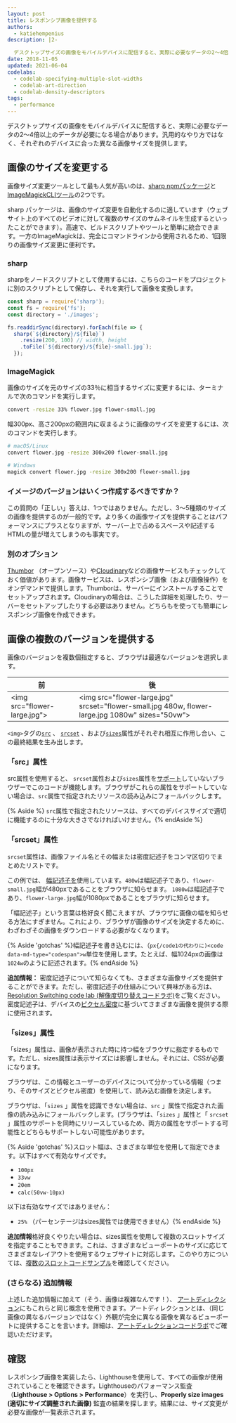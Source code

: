 ```yaml
---
layout: post
title: レスポンシブ画像を提供する
authors:
  - katiehempenius
description: |2-

  デスクトップサイズの画像をモバイルデバイスに配信すると、実際に必要なデータの2〜4倍以上のデータが必要になる場合があります。汎用的なやり方ではなく、それぞれのデバイスに合った異なる画像サイズを提供します。
date: 2018-11-05
updated: 2021-06-04
codelabs:
  - codelab-specifying-multiple-slot-widths
  - codelab-art-direction
  - codelab-density-descriptors
tags:
  - performance
---
```


デスクトップサイズの画像をモバイルデバイスに配信すると、実際に必要なデータの2〜4倍以上のデータが必要になる場合があります。汎用的なやり方ではなく、それぞれのデバイスに合った異なる画像サイズを提供します。

## 画像のサイズを変更する

画像サイズ変更ツールとして最も人気が高いのは、[sharp npmパッケージ](https://www.npmjs.com/package/sharp)と[ImageMagickCLIツール](https://www.imagemagick.org/script/index.php)の2つです。

sharp パッケージは、画像のサイズ変更を自動化するのに適しています（ウェブサイト上のすべてのビデオに対して複数のサイズのサムネイルを生成するといったことができます）。高速で、ビルドスクリプトやツールと簡単に統合できます。一方のImageMagickは、完全にコマンドラインから使用されるため、1回限りの画像サイズ変更に便利です。

### sharp

sharpをノードスクリプトとして使用するには、こちらのコードをプロジェクトに別のスクリプトとして保存し、それを実行して画像を変換します。

```javascript
const sharp = require('sharp');
const fs = require('fs');
const directory = './images';

fs.readdirSync(directory).forEach(file => {
  sharp(`${directory}/${file}`)
    .resize(200, 100) // width, height
    .toFile(`${directory}/${file}-small.jpg`);
  });
```

### ImageMagick

画像のサイズを元のサイズの33％に相当するサイズに変更するには、ターミナルで次のコマンドを実行します。

```bash
convert -resize 33% flower.jpg flower-small.jpg
```

幅300px、高さ200pxの範囲内に収まるように画像のサイズを変更するには、次のコマンドを実行します。

```bash
# macOS/Linux
convert flower.jpg -resize 300x200 flower-small.jpg

# Windows
magick convert flower.jpg -resize 300x200 flower-small.jpg
```

### イメージのバージョンはいくつ作成するべきですか？

この質問の「正しい」答えは、1つではありません。ただし、3〜5種類のサイズの画像を提供するのが一般的です。より多くの画像サイズを提供することはパフォーマンスにプラスとなりますが、サーバー上で占めるスペースや記述するHTMLの量が増えてしまうのも事実です。

### 別のオプション

[Thumbor](https://github.com/thumbor/thumbor) （オープンソース）や[Cloudinary](https://cloudinary.com/)などの画像サービスもチェックしておく価値があります。画像サービスは、レスポンシブ画像（および画像操作）をオンデマンドで提供します。Thumborは、サーバーにインストールすることでセットアップされます。Cloudinaryの場合は、こうした詳細を処理したり、サーバーをセットアップしたりする必要はありません。どちらもを使っても簡単にレスポンシブ画像を作成できます。

## 画像の複数のバージョンを提供する

画像のバージョンを複数個指定すると、ブラウザは最適なバージョンを選択します。


<div class="table-wrapper scrollbar">
  <table>
    <thead>
      <tr>
        <th><strong>前</strong></th>
        <th><strong>後</strong></th>
      </tr>
    </thead>
    <tbody>
      <tr>
        <td>
          &lt;img src="flower-large.jpg"&gt;
        </td>
        <td>
          &lt;img src="flower-large.jpg" srcset="flower-small.jpg 480w,
          flower-large.jpg 1080w" sizes="50vw"&gt;
        </td>
      </tr>
    </tbody>
  </table>
</div>

`<img>`タグの[`src`](https://developer.mozilla.org/docs/Web/HTML/Element/img#attr-src) 、 [`srcset`](https://developer.mozilla.org/docs/Web/HTML/Element/img#attr-srcset) 、および[`sizes`](https://developer.mozilla.org/docs/Web/HTML/Element/img#attr-sizes)属性がそれぞれ相互に作用し合い、この最終結果を生み出します。

### 「src」属性

src属性を使用すると、 `srcset`属性および`sizes`属性を[サポート](https://caniuse.com/#search=srcset)していないブラウザーでこのコードが機能します。ブラウザがこれらの属性をサポートしていない場合は、`src`属性で指定されたリソースの読み込みにフォールバックします。

{% Aside %}
`src`属性で指定されたリソースは、すべてのデバイスサイズで適切に機能するのに十分な大きさでなければいけません。{% endAside %}

### 「srcset」属性

`srcset`属性は、画像ファイル名とその幅または密度記述子をコンマ区切りでまとめたリストです。

この例では、 [幅記述子を](https://www.w3.org/TR/html5/semantics-embedded-content.html#width-descriptor)使用しています。`480w`は幅記述子であり、`flower-small.jpg`幅が480pxであることをブラウザに知らせます。 `1080w`は幅記述子であり、`flower-large.jpg`幅が1080pxであることをブラウザに知らせます。

「幅記述子」という言葉は格好良く聞こえますが、ブラウザに画像の幅を知らせる方法にすぎません。これにより、ブラウザが画像のサイズを決定するために、わざわざその画像をダウンロードする必要がなくなります。

{% Aside 'gotchas' %}幅記述子を書き込むには、（`px{/code1の代わりに)<code data-md-type="codespan">w`単位を使用します。たとえば、幅1024pxの画像は`1024w`のように記述されます。{% endAside %}

**追加情報：** 密度記述子について知らなくても、さまざまな画像サイズを提供することができます。ただし、密度記述子の仕組みについて興味がある方は、[Resolution Switching code lab (解像度切り替えコードラボ)](/codelab-density-descriptors)をご覧ください。密度記述子は、デバイスの[ピクセル密度](https://en.wikipedia.org/wiki/Pixel_density)に基づいてさまざまな画像を提供する際に使用されます。

### 「sizes」属性

「sizes」属性は、画像が表示された時に持つ幅をブラウザに指定するものです。ただし、sizes属性は表示サイズには影響しません。それには、CSSが必要になります。

ブラウザは、この情報とユーザーのデバイスについて分かっている情報（つまり、そのサイズとピクセル密度）を使用して、読み込む画像を決定します。

ブラウザは、「`sizes` 」属性を認識できない場合は、`src` 」属性で指定された画像の読み込みにフォールバックします。(ブラウザは、「`sizes` 」属性と「 `srcset` 」属性のサポートを同時にリリースしているため、両方の属性をサポートする可能性とどちらもサポートしない可能性があります。

{% Aside 'gotchas' %}スロット幅は、さまざまな単位を使用して指定できます。以下はすべて有効なサイズです。

- `100px`
- `33vw`
- `20em`
- `calc(50vw-10px)`

以下は有効なサイズではありません：

- `25%` （パーセンテージはsizes属性では使用できません）{% endAside %}

**追加情報**格好良くやりたい場合は、sizes属性を使用して複数のスロットサイズを指定することもできます。これは、さまざまなビューポートのサイズに応じてさまざまなレイアウトを使用するウェブサイトに対応します。このやり方については、[複数のスロットコードサンプル](/codelab-specifying-multiple-slot-widths)を確認してください。

### (さらなる) 追加情報

上述した追加情報に加えて（そう、画像は複雑なんです！）、 [アートディレクション](https://developer.mozilla.org/docs/Learn/HTML/Multimedia_and_embedding/Responsive_images#Art_direction)にもこれらと同じ概念を使用できます。アートディレクションとは、（同じ画像の異なるバージョンではなく）外観が完全に異なる画像を異なるビューポートに提供することを言います。詳細は、[アートディレクションコードラボ](/codelab-art-direction)でご確認いただけます。

## 確認

レスポンシブ画像を実装したら、Lighthouseを使用して、すべての画像が使用されていることを確認できます。Lighthouseのパフォーマンス監査（**Lighthouse &gt; Options &gt; Performance**）を実行し、**Properly size images (適切にサイズ調整された画像)** 監査の結果を探します。結果には、サイズ変更が必要な画像が一覧表示されます。
